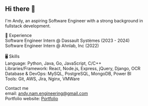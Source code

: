 ## Hi there 👋

I'm Andy, an aspiring Software Engineer with a strong background in fullstack development.

💼 Experience<br>
Software Engineer Intern @ Dassault Systèmes (2023 - 2024)<br>
Software Engineer Intern @ Ahnlab, Inc (2022)<br>
<br>
 🖥️ Skills<br>
Language: Python, Java, Go, JavaScript, C/C++<br>
Libraries/Framework: React, Node.js, Express, jQuery, Django, OCR<br>
Database & DevOps: MySQL, PostgreSQL, MongoDB, Power BI<br>
Tools: Git, AWS, Jira, Nginx, VMWare<br>

Contact me<br>
email: andy.nam.engineering@gmail.com<br>
Portfolio website: [Portfolio](https://ndk6879.github.io/portfolio/)


<!--
**ndk6879/ndk6879** is a ✨ _special_ ✨ repository because its `README.md` (this file) appears on your GitHub profile.

Here are some ideas to get you started:

- 🔭 I’m currently working on ...
- 🌱 I’m currently learning ...
- 👯 I’m looking to collaborate on ...
- 🤔 I’m looking for help with ...
- 💬 Ask me about ...
- 📫 How to reach me: ...
- 😄 Pronouns: ...
- ⚡ Fun fact: ...
-->
